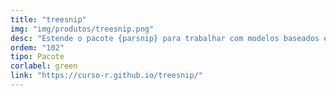 ```yaml
---
title: "treesnip"
img: "img/produtos/treesnip.png"
desc: "Estende o pacote {parsnip} para trabalhar com modelos baseados em árvores."
ordem: "102"
tipo: Pacote
corlabel: green
link: "https://curso-r.github.io/treesnip/"
---
```


<!--
# # planejamento
# 
# - auth0
# - treesnip
# - shinyhttr
# - livro
# - zen do R
# - decryptr
# - rightgbm
# - kuber
# - bltm
# - wavesurfer
# - pesqEle
# 
# # o que precisamos fazer?
# 
# - copiar a estrutura de cursos
# 
# - imagem
# - descrição
# - nome
-->
